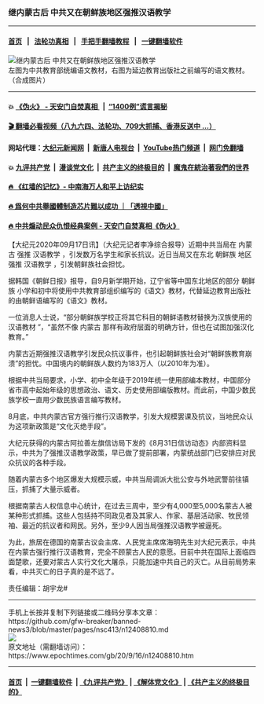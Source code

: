 ### 继内蒙古后 中共又在朝鲜族地区强推汉语教学
------------------------

#### [首页](https://github.com/gfw-breaker/banned-news3/blob/master/README.md) &nbsp;&nbsp;|&nbsp;&nbsp; [法轮功真相](https://github.com/begood0513/basic/blob/master/README.md)  &nbsp;&nbsp;|&nbsp;&nbsp; [手把手翻墙教程](https://github.com/gfw-breaker/guides/wiki)  &nbsp;&nbsp;|&nbsp;&nbsp; [一键翻墙软件](https://github.com/gfw-breaker/nogfw/blob/master/README.md)  



<div><img alt="继内蒙古后 中共又在朝鲜族地区强推汉语教学" class="attachment-djy_600_400 size-djy_600_400 wp-post-image" src="https://i.epochtimes.com/assets/uploads/2020/09/Untitled-collage-600x400.jpg"/>
<div class="caption">
 左图为中共教育部统编语文教材，右图为延边教育出版社之前编写的语文教材。（合成图片）
</div></div><hr/>

#### 💥 [《伪火》 - 天安门自焚真相 ](http://158.247.195.190:10000/videos/blog/weihuo.html)&nbsp; |&nbsp; [“1400例”谎言揭秘  ](http://158.247.195.190:10000/videos/blog/jiexi1400.html)

#### [ 🎬  翻墙必看视频（八九六四、法轮功、709大抓捕、香港反送中 ...）](https://github.com/gfw-breaker/links/blob/master/banned.md)

#### 网站代理：[大纪元新闻网](http://158.247.195.190:10080/gb/) &nbsp;|&nbsp; [新唐人电视台](http://158.247.195.190:8808/gb/)  &nbsp;|&nbsp; [YouTube热门频道](http://158.247.195.190/youtube.html) &nbsp;|&nbsp; [网门免翻墙](http://158.247.195.190:11000/show.aspx?name=ogHome)

#### 💥 [九评共产党](http://158.247.195.190:10000/videos/res/jiuping/)&nbsp; |&nbsp; [漫谈党文化](http://158.247.195.190:10000/videos/res/mtdwh/)&nbsp; |&nbsp; [共产主义的终极目的](http://158.247.195.190:10000/videos/res/zjmd/)&nbsp; |&nbsp; [魔鬼在統治著我們的世界](http://158.247.195.190:10000/videos/res/TheSpecter/)  

#### [ 🔥  《红墙的记忆》- 中南海万人和平上访纪实](http://158.247.195.190:10000/videos/news/../legend/index.html)

#### [ 🔥  爲何中共舉國體制造芯片難以成功 ｜「透視中國」](http://158.247.195.190:10000/videos/news/don03.html)

#### [ 🔥  中共煽动民众仇恨经典案例 - 天安门自焚真相《伪火》](http://158.247.195.190:10000/videos/news/../blog/index.html)

<div><p>
 【大纪元2020年09月17日讯】（大纪元记者李净综合报导）近期中共当局在
 <ok href="https://www.epochtimes.com/gb/tag/%E5%86%85%E8%92%99%E5%8F%A4.html">
  内蒙古
 </ok>
 强推
 <ok href="https://www.epochtimes.com/gb/tag/%E6%B1%89%E8%AF%AD%E6%95%99%E5%AD%A6.html">
  汉语教学
 </ok>
 ，引发数万名学生和家长抗议。近日当局又在东北
 <ok href="https://www.epochtimes.com/gb/tag/%E6%9C%9D%E9%B2%9C%E6%97%8F.html">
  朝鲜族
 </ok>
 地区强推
 <ok href="https://www.epochtimes.com/gb/tag/%E6%B1%89%E8%AF%AD%E6%95%99%E5%AD%A6.html">
  汉语教学
 </ok>
 ，引发朝鲜族社会担忧。
</p>
<p>
 据韩国《朝鲜日报》报导，自9月新学期开始，辽宁省等中国东北地区的部分
 <ok href="https://www.epochtimes.com/gb/tag/%E6%9C%9D%E9%B2%9C%E6%97%8F.html">
  朝鲜族
 </ok>
 小学和初中将使用中共教育部组织编写的《语文》教材，代替延边教育出版社的由朝鲜语编写的《语文》教材。
</p>
<p>
 一位消息人士说，“部分朝鲜族学校正将其它科目的朝鲜语教材替换为汉族使用的
 <ok href="https://www.epochtimes.com/gb/tag/%E6%B1%89%E8%AF%AD%E6%95%99%E6%9D%90.html">
  汉语教材
 </ok>
 ”，“虽然不像
 <ok href="https://www.epochtimes.com/gb/tag/%E5%86%85%E8%92%99%E5%8F%A4.html">
  内蒙古
 </ok>
 那样有政府层面的明确方针，但也在试图加强汉化教育。”
</p>
<p>
 内蒙古近期强推汉语教学引发民众抗议事件，也引起朝鲜族社会对“朝鲜族教育崩溃”的担忧。中国境内的朝鲜族人数约为183万人（以2010年为准）。
</p>
<p>
 根据中共当局要求，小学、初中全年级于2019年统一使用部编本教材，中国部分省市高中起始年级的思想政治、语文、历史使用部编版教材。而此前，中国少数民族学校一直用少数民族语言编写教材。
</p>
<p>
 8月底，中共内蒙古官方强行推行汉语教学，引发大规模罢课及抗议，当地民众认为这项新政策是“文化灭绝手段”。
</p>
<p>
 大纪元获得的内蒙古阿拉善左旗信访局下发的《8月31日信访动态》内部资料显示，中共为了强推汉语教学政策，早已做了提前部署，内蒙统战部门已安排应对民众抗议的各种手段。
</p>
<p>
 随着内蒙古多个地区爆发大规模示威，中共当局调派大批公安与外地武警前往镇压，抓捕了大量示威者。
</p>
<p>
 根据南蒙古人权信息中心统计，在过去三周中，至少有4,000至5,000名蒙古人被某种形式抓捕。这些人包括持不同政见者及其家人、作家、基层活动家、牧民领袖、最近的抗议者和网民。另外，至少9人因当局强推汉语教学被逼死。
</p>
<p>
 为此，旅居在德国的南蒙古议会主席、人民党主席席海明先生对大纪元表示，中共在内蒙古强行推行汉语教育，完全不顾蒙古人民的意愿。目前中共在国际上面临四面楚歌，还要对蒙古人实行文化大屠杀，只能加速中共自己的灭亡。从目前局势来看，中共灭亡的日子真的是不远了。
</p>
<p>
 责任编辑：胡宇龙#
</p>
</div>
<hr/>
手机上长按并复制下列链接或二维码分享本文章：<br/>
https://github.com/gfw-breaker/banned-news3/blob/master/pages/nsc413/n12408810.md <br/>
<a href='https://github.com/gfw-breaker/banned-news3/blob/master/pages/nsc413/n12408810.md'><img src='https://github.com/gfw-breaker/banned-news3/blob/master/pages/nsc413/n12408810.md.png'/></a> <br/>
原文地址（需翻墙访问）：https://www.epochtimes.com/gb/20/9/16/n12408810.htm


------------------------
#### [首页](https://github.com/gfw-breaker/banned-news3/blob/master/README.md) &nbsp;|&nbsp; [一键翻墙软件](https://github.com/gfw-breaker/nogfw/blob/master/README.md) &nbsp;| [《九评共产党》](https://github.com/gfw-breaker/9ping.md/blob/master/README.md#九评之一评共产党是什么) | [《解体党文化》](https://github.com/gfw-breaker/jtdwh.md/blob/master/README.md) | [《共产主义的终极目的》](https://github.com/gfw-breaker/gczydzjmd.md/blob/master/README.md)


<img src='http://gfw-breaker.win/banned-news3/pages/nsc413/n12408810.md' width='0px' height='0px'/>